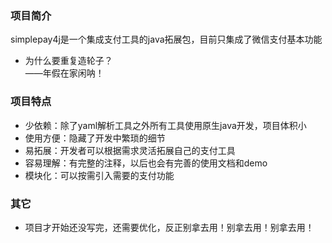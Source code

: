 ### 项目简介
simplepay4j是一个集成支付工具的java拓展包，目前只集成了微信支付基本功能
* 为什么要重复造轮子？  
——年假在家闲呐！
### 项目特点
* 少依赖：除了yaml解析工具之外所有工具使用原生java开发，项目体积小
* 使用方便：隐藏了开发中繁琐的细节
* 易拓展：开发者可以根据需求灵活拓展自己的支付工具
* 容易理解：有完整的注释，以后也会有完善的使用文档和demo
* 模块化：可以按需引入需要的支付功能

### 其它
* 项目才开始还没写完，还需要优化，反正别拿去用！别拿去用！别拿去用！